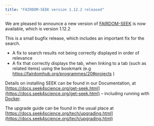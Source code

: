 ```yaml
---
title: "FAIRDOM-SEEK version 1.12.2 released"
---
```


We are pleased to announce a new version of [FAIRDOM-SEEK](/platforms/seek) is now available, which is version 1.12.2

This is a small bugfix release, which includes an important fix for the search.

* A fix to search results not being correctly displayed in order of relevance
* A fix that correctly displays the tab, when linking to a tab (such as related items) using the bookmark (e.g <https://fairdomhub.org/programmes/20#projects> )

Details on installing SEEK can be found in our Documentation, at [https://docs.seek4science.org/get-seek.html](https://docs.seek4science.org/get-seek.html) – including running with [Docker](https://www.docker.com/).

The upgrade guide can be found in the usual place at [https://docs.seek4science.org/tech/upgrading.html](https://docs.seek4science.org/tech/upgrading.html)